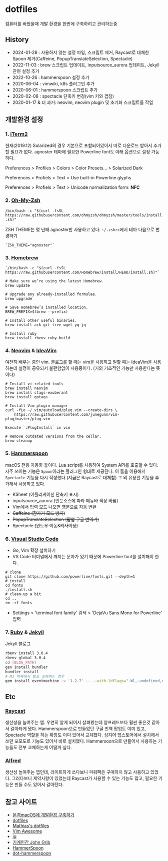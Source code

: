 # dotfiles

컴퓨터를 바꿨을때 개발 환경을 한번에 구축하려고 관리하는중 

## History

- 2024-01-28 : 사용하지 않는 설정 파일, 스크립트 제거, Raycast로 대체한 Spoon 제거(Caffeine, PopupTranslateSelection, Spectacle)
- 2022-11-03 : brew 스크립트 업데이트, inputsource_aurora 업데이트, Jekyll 관련 설정 추가
- 2022-10-26 : hammerspoon 설정 추가
- 2020-06-04 : vimwiki, k8s 플러그인 추가
- 2020-06-01 : hammerspoon 스크립트 추가
- 2020-02-08 : spectacle 단축키 변경(vim 키와 겹침)
- 2020-01-17 & 더 과거: neovim, neovim plugin 및 초기화 스크립트들 작업

## 개발환경 설정

### 1. [iTerm2](https://iterm2.com)

현재(2019.12) Solarized의 경우 기본으로 포함되어있어서 따로 다운로드 받아서 추가할 필요가 없다. agnoster 테마에 필요한 Powerline font도 아래 옵션으로 설정 가능하다.  

Preferences > Profiles > Colors > Color Presets... > Solarized Dark  

Preferences > Profiels > Text > Use built-in Powerline glyphs  

Preferences > Profiels > Text > Unicode normalization form: **NFC**

### 2. [Oh-My-Zsh](https://ohmyz.sh/)

`/bin/bash -c "$(curl -fsSL https://raw.githubusercontent.com/ohmyzsh/ohmyzsh/master/tools/install.sh)"`

ZSH THEME는 몇 년째 agnoster만 사용하고 있다. `~/.zshrc`에서 테마 다음으로 변경하기

```
`ZSH_THEME="agnoster"`
```

### 3. [Homebrew](https://brew.sh/)

```
`/bin/bash -c "$(curl -fsSL https://raw.githubusercontent.com/Homebrew/install/HEAD/install.sh)"`

# Make sure we’re using the latest Homebrew.
brew update

# Upgrade any already-installed formulae.
brew upgrade

# Save Homebrew’s installed location.
BREW_PREFIX=$(brew --prefix)

# Install other useful binaries.
brew install ack git tree wget yq jq

# Install ruby
brew install rbenv ruby-build
```

### 4. [Neovim](https://neovim.io) & [IdeaVim](https://github.com/JetBrains/ideavim)

여전히 배우는 중인 vim. 블로그를 할 때는 vim을 사용하고 일할 때는 IdeaVim을 사용하는데 설정이 공유되서 불편함없이 사용중이다. (거의 기초적인 기능만 사용한다는 뜻이다) 

```
# Install vi-related tools
brew install neovim
brew install ctags-exuberant
brew install gotags

# Install Vim plugin manager
curl -fLo ~/.vim/autoload/plug.vim --create-dirs \
    https://raw.githubusercontent.com/junegunn/vim-plug/master/plug.vim

Execute `:PlugInstall` in vim

# Remove outdated versions from the cellar.
brew cleanup
```

### 5. [Hammerspoon](https://www.hammerspoon.org)

macOS 전용 자동화 툴이다. Lua script를 사용하여 System API를 호출할 수 있다. 자주 쓰이는 기능은 `Spoon`이라는 플러그인 형태로 제공된다. 이 툴을 이용해서 `Spectacle` 기능을 다시 작성했다.(지금은 Raycast로 대체함) 그 외 유용한 기능을 추가해서 사용하고 있다.

- KSheet (어플리케이션 단축키 표시)
- inputsource_aurora (인풋소스에 따라 메뉴바 색상 바뀜)
- Vim에서 입력 모드 나오면 영문으로 자동 변환
- ~~Caffeine (잠자기 모드 방지)~~
- ~~PopupTranslateSelection (팝업 구글 번역기)~~
- ~~Spectacle (윈도우 이동&리사이징)~~

### 6. [Visual Studio Code](https://code.visualstudio.com/)

- Go, Vim 확장 설치하기
- VS Code 터미널에서 깨지는 문자가 있기 때문에 Powerline font를 설치해야 한다.
```
# clone
git clone https://github.com/powerline/fonts.git --depth=1
# install
cd fonts
./install.sh
# clean-up a bit
cd ..
rm -rf fonts
```
- Settings > 'terminal font family' 검색 > 'DejaVu Sans Mono for Powerline' 입력

### 7. [Ruby](https://www.ruby-lang.org/en/) & [Jekyll](https://jekyllrb-ko.github.io)

Jekyll 블로그
```sh
rbenv install 3.0.4
rbenv global 3.0.4
cd [BLOG_PATH]
gen install bundler
bundler install
# M1 맥북에서 빌드 실패하는 경우
gem install eventmachine -v '1.2.7' -- --with-ldflags="-Wl,-undefined,dynamic_lookup"
```

## Etc

### [Raycast](https://www.raycast.com)

생산성을 높여주는 앱. 우연히 알게 되어서 살펴봤는데 알프레드보다 훨씬 좋은것 같아서 갈아타게 됐다.
Hammerspoon으로 만들었던 구글 번역 팝업도 이미 있고, Spectacle 역할을 하는 확장도 이미 있어서 교체했다.
심지어 앱스토어에서 설치해서 쓰던 포모도로 기능도 있어서 바로 설치했다. Hammersoon으로 만들어서 사용하는 기능들도 전부 교체하는게 어떨까 싶다. 

### [Alfred](https://www.alfredapp.com)

생산성 높여주는 앱인데, 라이트하게 쓰다보니 파워팩은 구매하지 않고 사용하고 있었다.
그러다보니 제약사항이 있었는데 Raycast가 사용할 수 있는 기능도 많고, 필요한 기능은 만들 수도 있어서 갈아탔다.

## 참고 사이트

- [본격macOS에 개발환경 구축하기](https://subicura.com/2017/11/22/mac-os-development-environment-setup.html)
- [dotfiles](https://dotfiles.github.io)
- [Mathias's dotfiles](https://github.com/mathiasbynens/dotfiles)
- [Vim Awesome](https://vimawesome.com/)
- [jq](https://stedolan.github.io/jq/)
- [기계인간 John Grib](https://johngrib.github.io)
- [HammerSpoon](https://www.hammerspoon.org/)
- [dot-hammerspoon](https://github.com/zzamboni/dot-hammerspoon/blob/master/init.org)

